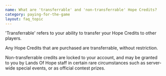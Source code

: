 ```yaml
---
name: What are 'transferrable' and 'non-transferrable' Hope Credits?
category: paying-for-the-game
layout: faq_topic
---
```


'Transferrable' refers to your ability to transfer your Hope Credits to other players.

Any Hope Credits that are purchased are transferrable, without restriction.

Non-transferrable credits are locked to your account, and may be granted to you by Lands Of Hope staff in certain rare circumstances such as server-wide special events, or as official contest prizes.



